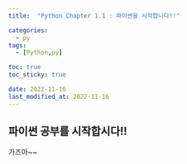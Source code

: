 ```yaml
---
title:  "Python Chapter 1.1 : 파이썬을 시작합니다!!" 

categories:
  - py
tags:
  - [Python,py]

toc: true
toc_sticky: true

date: 2022-11-16
last_modified_at: 2022-11-16
---
```


## 파이썬 공부를 시작합시다!! ##
가즈아~~
